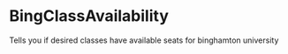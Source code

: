# BingClassAvailability
Tells you if desired classes have available seats for binghamton university
